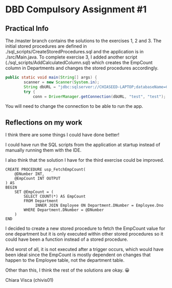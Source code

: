 # DBD Compulsory Assignment #1

## Practical Info
The /master branch contains the solutions to the exercises 1, 2 and 3.
The initial stored procedures are defined in ./sql_scripts/CreateStoredProcedures.sql and the application is in ./src/Main.java.
To complete exercise 3, I added another script (./sql_scripts/AddCalculatedColumn.sql) which creates the EmpCount column in Departments and changes the stored procedures accordingly.

``` java
public static void main(String[] args) {
        scanner = new Scanner(System.in);
        String dbURL = "jdbc:sqlserver://CHIASEED-LAPTOP;databaseName=Company;encrypt=true;trustServerCertificate=true;";
        try {
            conn = DriverManager.getConnection(dbURL, "test", "test");
```
You will need to change the connection to be able to run the app.

## Reflections on my work
I think there are some things I could have done better!

I could have run the SQL scripts from the application at startup instead of manually running them with the IDE.

I also think that the solution I have for the third exercise could be improved.
``` TSQL
CREATE PROCEDURE usp_FetchEmpCount(
    @DNumber INT,
    @EmpCount INT OUTPUT
) AS
BEGIN
    SET @EmpCount = (
        SELECT COUNT(*) AS EmpCount
        FROM Department
             INNER JOIN Employee ON Department.DNumber = Employee.Dno
        WHERE Department.DNumber = @DNumber
    )
END
```

I decided to create a new stored procedure to fetch the EmpCount value for one department but it is only executed within other stored procedures so it could have been a function instead of a stored procedure.

And worst of all, it is not executed after a trigger occurs, which would have been ideal since the EmpCount is mostly dependent on changes that happen to the Employee table, not the department table.

Other than this, I think the rest of the solutions are okay. 😀

Chiara Visca (chivis01)
